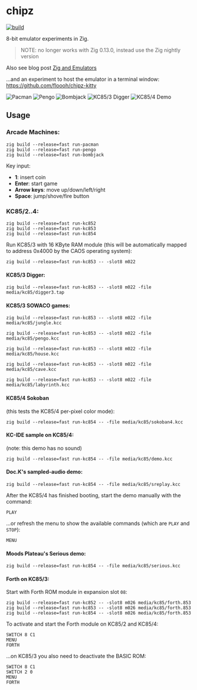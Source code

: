 # chipz

[![build](https://github.com/floooh/chipz/actions/workflows/main.yml/badge.svg)](https://github.com/floooh/chipz/actions/workflows/main.yml)

8-bit emulator experiments in Zig.

> NOTE: no longer works with Zig 0.13.0, instead use the Zig nightly version

Also see blog post [Zig and Emulators](https://floooh.github.io/2024/08/24/zig-and-emulators.html)

...and an experiment to host the emulator in a terminal window: https://github.com/floooh/chipz-kitty

![Pacman](media/screenshots/pacman.webp)
![Pengo](media/screenshots/pengo.webp)
![Bombjack](media/screenshots/bombjack.webp)
![KC85/3 Digger](media/screenshots/kc853_digger.webp)
![KC85/4 Demo](media/screenshots/kc854_demo.webp)

## Usage

### Arcade Machines:

```
zig build --release=fast run-pacman
zig build --release=fast run-pengo
zig build --release=fast run-bombjack
```

Key input:

- **1**: insert coin
- **Enter**: start game
- **Arrow keys**: move up/down/left/right
- **Space**: jump/shove/fire button

### KC85/2..4:

```
zig build --release=fast run-kc852
zig build --release=fast run-kc853
zig build --release=fast run-kc854
```

Run KC85/3 with 16 KByte RAM module (this will be automatically mapped to address
0x4000 by the CAOS operating system):

```
zig build --release=fast run-kc853 -- -slot8 m022
```

#### KC85/3 Digger:
```
zig build --release=fast run-kc853 -- -slot8 m022 -file media/kc85/digger3.tap
```
#### KC85/3 SOWACO games:
```
zig build --release=fast run-kc853 -- -slot8 m022 -file media/kc85/jungle.kcc
```
```
zig build --release=fast run-kc853 -- -slot8 m022 -file media/kc85/pengo.kcc
```
```
zig build --release=fast run-kc853 -- -slot8 m022 -file media/kc85/house.kcc
```
```
zig build --release=fast run-kc853 -- -slot8 m022 -file media/kc85/cave.kcc
```
```
zig build --release=fast run-kc853 -- -slot8 m022 -file media/kc85/labyrinth.kcc
```

#### KC85/4 Sokoban
(this tests the KC85/4 per-pixel color mode):
```
zig build --release=fast run-kc854 -- -file media/kc85/sokoban4.kcc
```

#### KC-IDE sample on KC85/4:
(note: this demo has no sound)
```
zig build --release=fast run-kc854 -- -file media/kc85/demo.kcc
```

#### Doc.K's sampled-audio demo:
```
zig build --release=fast run-kc854 -- -file media/kc85/sreplay.kcc
```
After the KC85/4 has finished booting, start the demo manually with the command:
```
PLAY
```
...or refresh the menu to show the available commands (which are `PLAY` and `STOP`):
```
MENU
```

#### Moods Plateau's Serious demo:
```
zig build --release=fast run-kc854 -- -file media/kc85/serious.kcc
```

#### Forth on KC85/3:

Start with Forth ROM module in expansion slot `08`:

```
zig build --release=fast run-kc852 -- -slot8 m026 media/kc85/forth.853
zig build --release=fast run-kc853 -- -slot8 m026 media/kc85/forth.853
zig build --release=fast run-kc854 -- -slot8 m026 media/kc85/forth.853
```

To activate and start the Forth module on KC85/2 and KC85/4:

```
SWITCH 8 C1
MENU
FORTH
```

...on KC85/3 you also need to deactivate the BASIC ROM:

```
SWITCH 8 C1
SWITCH 2 0
MENU
FORTH
```
